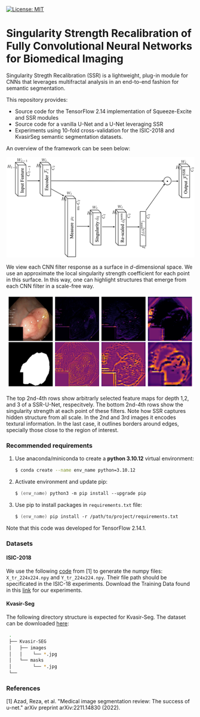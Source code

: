 [![License: MIT](https://img.shields.io/badge/License-MIT-green.svg)](https://opensource.org/licenses/MIT)
# Singularity Strength Recalibration of Fully Convolutional Neural Networks for Biomedical Imaging
Singularity Stregth Recalibration (SSR) is a lightweight, plug-in module for CNNs that leverages multifractal analysis in an end-to-end fashion for semantic segmentation.  

This repository provides:
  - Source code for the TensorFlow 2.14 implementation of Squeeze-Excite and SSR modules
  - Source code for a vanilla U-Net and a U-Net leveraging SSR
  - Experiments using 10-fold cross-validation for the ISIC-2018 and KvasirSeg semantic segmentation datasets. 

An overview of the framework can be seen below:

![plot](figures/schematic4.png)

We view each CNN filter response as a surface in $d$-dimensional space. We use an approximate the local singularity strength coefficient for each point in this surface. 
In this way, one can highlight structures that emerge from each CNN filter in a scale-free way.

![plot](figures/tentativa.png)

The top 2nd-4th rows show arbitrarly selected feature maps for depth 1,2, and 3 of a SSR-U-Net, respecitvely.
The bottom 2nd-4th rows show the singularity strength at each point of these filters. Note how SSR captures hidden structure from all scale. In the 2nd and 3rd images it encodes textural information. In the last case, it outlines borders around edges, specially those close to the region of interest.
### Recommended requirements
1. Use anaconda/miniconda to create a __python 3.10.12__ virtual environment:
    ```zsh
    $ conda create --name env_name python=3.10.12
    ```
2. Activate environment and update pip:
    ```zsh
    $ (env_name) python3 -m pip install --upgrade pip
    ```
4. Use pip to install packages in `requirements.txt` file:
    ```zsh
    $ (env_name) pip install -r /path/to/project/requirements.txt
    ```
Note that this code was developed for TensorFlow 2.14.1.

### Datasets
#### ISIC-2018
We use the following [code](https://github.com/NITR098/Awesome-U-Net/blob/main/datasets/prepare_isic.ipynb) from [1] to generate the numpy files: `X_tr_224x224.npy` and `Y_tr_224x224.npy`. Their file path should be specificated in the ISIC-18 experiments. Download the Training Data found in this [link](https://challenge.isic-archive.com/data/#2018) for our experiments. 
#### Kvasir-Seg
The following directory structure is expected for Kvasir-Seg. The dataset can be downloaded [here](https://datasets.simula.no/kvasir-seg/): 

  ```bash
   .
   ├── Kvasir-SEG
   │   ├── images
   │   │    └── *.jpg
   │   └── masks
   │        └── *.jpg
   └──
   ```

### References
[1] Azad, Reza, et al. "Medical image segmentation review: The success of u-net." arXiv preprint arXiv:2211.14830 (2022).
